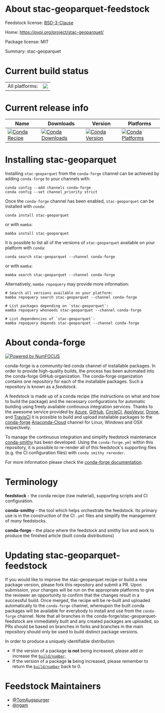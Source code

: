About stac-geoparquet-feedstock
===============================

Feedstock license: [BSD-3-Clause](https://github.com/conda-forge/stac-geoparquet-feedstock/blob/main/LICENSE.txt)

Home: https://pypi.org/project/stac-geoparquet/

Package license: MIT

Summary: stac-geoparquet

Current build status
====================


<table><tr><td>All platforms:</td>
    <td>
      <a href="https://dev.azure.com/conda-forge/feedstock-builds/_build/latest?definitionId=17051&branchName=main">
        <img src="https://dev.azure.com/conda-forge/feedstock-builds/_apis/build/status/stac-geoparquet-feedstock?branchName=main">
      </a>
    </td>
  </tr>
</table>

Current release info
====================

| Name | Downloads | Version | Platforms |
| --- | --- | --- | --- |
| [![Conda Recipe](https://img.shields.io/badge/recipe-stac--geoparquet-green.svg)](https://anaconda.org/conda-forge/stac-geoparquet) | [![Conda Downloads](https://img.shields.io/conda/dn/conda-forge/stac-geoparquet.svg)](https://anaconda.org/conda-forge/stac-geoparquet) | [![Conda Version](https://img.shields.io/conda/vn/conda-forge/stac-geoparquet.svg)](https://anaconda.org/conda-forge/stac-geoparquet) | [![Conda Platforms](https://img.shields.io/conda/pn/conda-forge/stac-geoparquet.svg)](https://anaconda.org/conda-forge/stac-geoparquet) |

Installing stac-geoparquet
==========================

Installing `stac-geoparquet` from the `conda-forge` channel can be achieved by adding `conda-forge` to your channels with:

```
conda config --add channels conda-forge
conda config --set channel_priority strict
```

Once the `conda-forge` channel has been enabled, `stac-geoparquet` can be installed with `conda`:

```
conda install stac-geoparquet
```

or with `mamba`:

```
mamba install stac-geoparquet
```

It is possible to list all of the versions of `stac-geoparquet` available on your platform with `conda`:

```
conda search stac-geoparquet --channel conda-forge
```

or with `mamba`:

```
mamba search stac-geoparquet --channel conda-forge
```

Alternatively, `mamba repoquery` may provide more information:

```
# Search all versions available on your platform:
mamba repoquery search stac-geoparquet --channel conda-forge

# List packages depending on `stac-geoparquet`:
mamba repoquery whoneeds stac-geoparquet --channel conda-forge

# List dependencies of `stac-geoparquet`:
mamba repoquery depends stac-geoparquet --channel conda-forge
```


About conda-forge
=================

[![Powered by
NumFOCUS](https://img.shields.io/badge/powered%20by-NumFOCUS-orange.svg?style=flat&colorA=E1523D&colorB=007D8A)](https://numfocus.org)

conda-forge is a community-led conda channel of installable packages.
In order to provide high-quality builds, the process has been automated into the
conda-forge GitHub organization. The conda-forge organization contains one repository
for each of the installable packages. Such a repository is known as a *feedstock*.

A feedstock is made up of a conda recipe (the instructions on what and how to build
the package) and the necessary configurations for automatic building using freely
available continuous integration services. Thanks to the awesome service provided by
[Azure](https://azure.microsoft.com/en-us/services/devops/), [GitHub](https://github.com/),
[CircleCI](https://circleci.com/), [AppVeyor](https://www.appveyor.com/),
[Drone](https://cloud.drone.io/welcome), and [TravisCI](https://travis-ci.com/)
it is possible to build and upload installable packages to the
[conda-forge](https://anaconda.org/conda-forge) [Anaconda-Cloud](https://anaconda.org/)
channel for Linux, Windows and OSX respectively.

To manage the continuous integration and simplify feedstock maintenance
[conda-smithy](https://github.com/conda-forge/conda-smithy) has been developed.
Using the ``conda-forge.yml`` within this repository, it is possible to re-render all of
this feedstock's supporting files (e.g. the CI configuration files) with ``conda smithy rerender``.

For more information please check the [conda-forge documentation](https://conda-forge.org/docs/).

Terminology
===========

**feedstock** - the conda recipe (raw material), supporting scripts and CI configuration.

**conda-smithy** - the tool which helps orchestrate the feedstock.
                   Its primary use is in the construction of the CI ``.yml`` files
                   and simplify the management of *many* feedstocks.

**conda-forge** - the place where the feedstock and smithy live and work to
                  produce the finished article (built conda distributions)


Updating stac-geoparquet-feedstock
==================================

If you would like to improve the stac-geoparquet recipe or build a new
package version, please fork this repository and submit a PR. Upon submission,
your changes will be run on the appropriate platforms to give the reviewer an
opportunity to confirm that the changes result in a successful build. Once
merged, the recipe will be re-built and uploaded automatically to the
`conda-forge` channel, whereupon the built conda packages will be available for
everybody to install and use from the `conda-forge` channel.
Note that all branches in the conda-forge/stac-geoparquet-feedstock are
immediately built and any created packages are uploaded, so PRs should be based
on branches in forks and branches in the main repository should only be used to
build distinct package versions.

In order to produce a uniquely identifiable distribution:
 * If the version of a package **is not** being increased, please add or increase
   the [``build/number``](https://docs.conda.io/projects/conda-build/en/latest/resources/define-metadata.html#build-number-and-string).
 * If the version of a package **is** being increased, please remember to return
   the [``build/number``](https://docs.conda.io/projects/conda-build/en/latest/resources/define-metadata.html#build-number-and-string)
   back to 0.

Feedstock Maintainers
=====================

* [@TomAugspurger](https://github.com/TomAugspurger/)
* [@ngam](https://github.com/ngam/)

